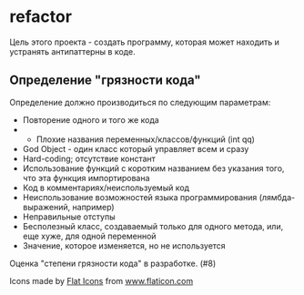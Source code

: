 # refactor

Цель этого проекта - создать программу, которая может находить и устранять антипаттерны в коде.

## Определение "грязности кода"

Определение должно производиться по следующим параметрам:
* Повторение одного и того же кода
* * Плохие названия переменных/классов/функций (int qq)
* God Object - один класс который управляет всем и сразу
* Hard-coding; отсутствие констант
* Использование функций с коротким названием без указания того, что эта функция импортирована
* Код в комментариях/неиспользуемый код
* Неиспользование возможностей языка программирования (лямбда-выражений, например)
* Неправильные отступы
* Бесполезный класс, создаваемый только для одного метода, или, еще хуже, для одной переменной
* Значение, которое изменяется, но не используется

Оценка "степени грязности кода" в разработке. (#8)

Icons made by <a href="https://www.flaticon.com/authors/flat-icons" title="Flat Icons">Flat Icons</a> from <a href="https://www.flaticon.com/" title="Flaticon"> www.flaticon.com </a>
